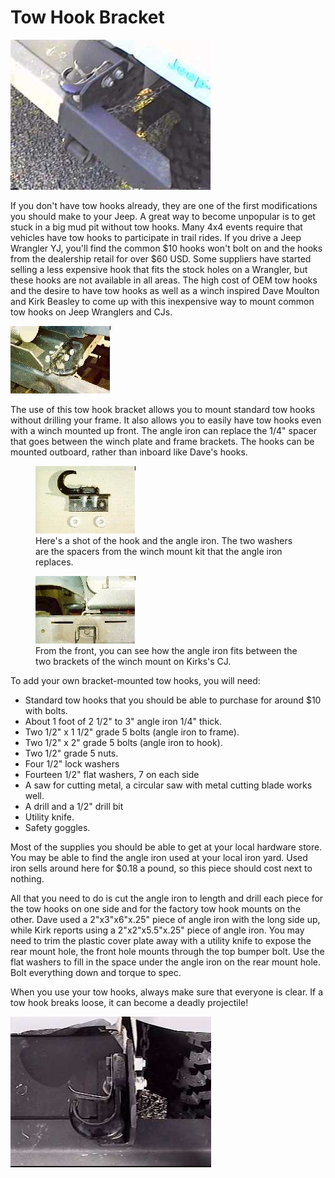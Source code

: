 # Tow Hook Bracket

![yjtow2 pic](/images/body/yjtow2.jpg)

If you don\'t have tow hooks already, they are one of the first modifications you should make to your Jeep. A great way to become unpopular is to get stuck in a big mud pit without tow hooks. Many 4x4 events require that vehicles have tow hooks to participate in trail rides. If you drive a Jeep Wrangler YJ, you\'ll find the common \$10 hooks won\'t bolt on and the hooks from the dealership retail for over \$60 USD. Some suppliers have started selling a less expensive hook that fits the stock holes on a Wrangler, but these hooks are not available in all areas. The high cost of OEM tow hooks and the desire to have tow hooks as well as a winch inspired Dave Moulton and Kirk Beasley to come up with this inexpensive way to mount common tow hooks on Jeep Wranglers and CJs.

[![Hook with winch mount](/images/body/yjtow5_.jpg)](/images/body/yjtow5.jpg)

The use of this tow hook bracket allows you to mount standard tow hooks without drilling your frame. It also allows you to easily have tow hooks even with a winch mounted up front. The angle iron can replace the 1/4\" spacer that goes between the winch plate and frame brackets. The hooks can be mounted outboard, rather than inboard like Dave\'s hooks.

<figure>
<a href="/images/body/yjtow3.jpg"><img src="/images/body/yjtow3_.jpg" alt="Hook with winch mount" /></a>
<figcaption>Here's a shot of the hook and the angle iron. The two washers are the spacers from the winch mount kit that the angle iron replaces.</figcaption>
</figure>

<figure>
<a href="/images/body/yjtow4.jpg"><img src="/images/body/yjtow4_.jpg" alt="Hook with winch mount" /></a>
<figcaption>From the front, you can see how the angle iron fits between the two brackets of the winch mount on Kirks's CJ.</figcaption>
</figure>

To add your own bracket-mounted tow hooks, you will need:

-   Standard tow hooks that you should be able to purchase for around \$10 with bolts.
-   About 1 foot of 2 1/2\" to 3\" angle iron 1/4\" thick.
-   Two 1/2\" x 1 1/2\" grade 5 bolts (angle iron to frame).
-   Two 1/2\" x 2\" grade 5 bolts (angle iron to hook).
-   Two 1/2\" grade 5 nuts.
-   Four 1/2\" lock washers
-   Fourteen 1/2\" flat washers, 7 on each side
-   A saw for cutting metal, a circular saw with metal cutting blade works well.
-   A drill and a 1/2\" drill bit
-   Utility knife.
-   Safety goggles.

Most of the supplies you should be able to get at your local hardware store. You may be able to find the angle iron used at your local iron yard. Used iron sells around here for \$0.18 a pound, so this piece should cost next to nothing.

All that you need to do is cut the angle iron to length and drill each piece for the tow hooks on one side and for the factory tow hook mounts on the other. Dave used a 2\"x3\"x6\"x.25\" piece of angle iron with the long side up, while Kirk reports using a 2\"x2\"x5.5\"x.25\" piece of angle iron. You may need to trim the plastic cover plate away with a utility knife to expose the rear mount hole, the front hole mounts through the top bumper bolt. Use the flat washers to fill in the space under the angle iron on the rear mount hole. Bolt everything down and torque to spec.

When you use your tow hooks, always make sure that everyone is clear. If a tow hook breaks loose, it can become a deadly projectile!

![yjtow1 pic](/images/body/yjtow1.jpg)
